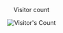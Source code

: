 <div align="center"> 
  <p>Visitor count</p>
  <img src="https://profile-counter.glitch.me/{A-FASCIANI}/count.svg" alt="Visitor's Count" />
</div>

